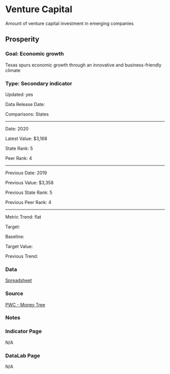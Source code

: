 # Venture Capital

Amount of venture capital investment in emerging companies

## Prosperity

### Goal: Economic growth

Texas spurs economic growth through an innovative and business-friendly climate

### Type: Secondary indicator

Updated: yes

Data Release Date: 

Comparisons: States

----

Date: 2020

Latest Value: $3,168

State Rank: 5

Peer Rank: 4

----

Previous Date: 2019

Previous Value: $3,358

Previous State Rank: 5

Previous Peer Rank: 4

----

Metric Trend: flat

Target: 

Baseline: 

Target Value: 

Previous Trend: 



<!--### Value

| Year |  Value      | Rank     | Previous Year   | Previous Value | Previous Rank | Trend | 
| ----------- | ----------- | ----------- | ----------- | ----------- | ----------- | -----------|
|    2020     |   $3,168    | 5         |   2019      |      $3,358       | 5        | flat        | 

-->
### Data

[Spreadsheet](./regional-aggr-data-q1-2021.xlsx)

### Source

[PWC - Money Tree](https://www.pwc.com/us/en/industries/technology/moneytree.html)

### Notes


### Indicator Page

N/A

### DataLab Page

N/A

